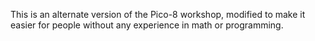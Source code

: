 This is an alternate version of the Pico-8 workshop, modified to make it easier for people without any experience in math or programming. 
